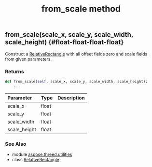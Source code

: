 ﻿---
title: from_scale method
second_title: Aspose.3D for Python via .NET API References
description: 
type: docs
weight: 20
url: /python-net/aspose.threed.utilities/relativerectangle/from_scale/
is_root: false
---

## from_scale(scale_x, scale_y, scale_width, scale_height) {#float-float-float-float}

Construct a [RelativeRectangle](/3d/python-net/aspose.threed.utilities/relativerectangle) with all offset fields zero and scale fields from given parameters.


### Returns 





```python
def from_scale(self, scale_x, scale_y, scale_width, scale_height):
    ...
```


| Parameter | Type | Description |
| :- | :- | :- |
| scale_x | float |  |
| scale_y | float |  |
| scale_width | float |  |
| scale_height | float |  |



### See Also
* module [aspose.threed.utilities](../../)
* class [RelativeRectangle](/3d/python-net/aspose.threed.utilities/relativerectangle)
